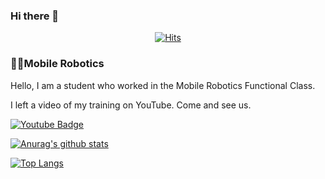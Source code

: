 ### Hi there 👋

<div align=center>
  
  [![Hits](https://hits.seeyoufarm.com/api/count/incr/badge.svg?url=https%3A%2F%2Fgithub.com%2Fruddms936&count_bg=%2379C83D&title_bg=%23555555&icon=&icon_color=%23E7E7E7&title=hits&edge_flat=false)](https://hits.seeyoufarm.com)
  
</div>

### 🐱‍🏍Mobile Robotics<br>

<p>
  Hello, I am a student who worked in the Mobile Robotics Functional Class.
</p>
<p>
  I left a video of my training on YouTube. Come and see us.
</p>

[![Youtube Badge](https://img.shields.io/badge/Youtube-ff0000?style=flat-square&logo=youtube&link=https://www.youtube.com/c/kyleschool)](https://www.youtube.com/channel/UCNILwGnpN6s7WAWZ8rV_pGw/videos?view_as=subscriber)

[![Anurag's github stats](https://github-readme-stats.vercel.app/api?username=ruddms936)](https://github.com/anuraghazra/github-readme-stats)

[![Top Langs](https://github-readme-stats.vercel.app/api/top-langs/?username=ruddms936&hide_langs_below=0.5)](#)





<!--
**ruddms936/ruddms936** is a ✨ _special_ ✨ repository because its `README.md` (this file) appears on your GitHub profile.

Here are some ideas to get you started:

- 🔭 I’m currently working on ...
- 🌱 I’m currently learning ...
- 👯 I’m looking to collaborate on ...
- 🤔 I’m looking for help with ...
- 💬 Ask me about ...
- 📫 How to reach me: ...
- 😄 Pronouns: ...
- ⚡ Fun fact: ...
-->
